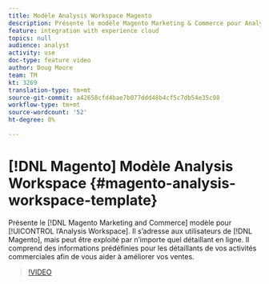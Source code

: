```yaml
---
title: Modèle Analysis Workspace Magento
description: Présente le modèle Magento Marketing & Commerce pour Analysis Workspace.
feature: integration with experience cloud
topics: null
audience: analyst
activity: use
doc-type: feature video
author: Doug Moore
team: TM
kt: 3269
translation-type: tm+mt
source-git-commit: a42658cfd4bae7b077ddd48b4cf5c7db54e35c98
workflow-type: tm+mt
source-wordcount: '52'
ht-degree: 0%

---
```



# [!DNL Magento] Modèle Analysis Workspace {#magento-analysis-workspace-template}

Présente le [!DNL Magento Marketing and Commerce] modèle pour [!UICONTROL l’Analysis Workspace]. Il s’adresse aux utilisateurs de [!DNL Magento], mais peut être exploité par n’importe quel détaillant en ligne. Il comprend des informations prédéfinies pour les détaillants de vos activités commerciales afin de vous aider à améliorer vos ventes.

>[!VIDEO](https://video.tv.adobe.com/v/28164/?quality=12)
